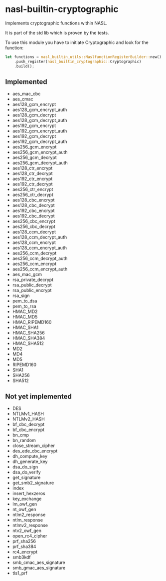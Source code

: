 # nasl-builtin-cryptographic

Implements cryptographic functions within NASL.

It is part of the std lib which is proven by the tests.

To use this module you have to initiate Cryptographic and look for the function:

```rust
let functions = nasl_builtin_utils::NaslfunctionRegisterBuilder::new()
    .push_register(nasl_builtin_cryptographic::Cryptographic)
    .build();
```

## Implemented

- aes_mac_cbc
- aes_cmac
- aes128_gcm_encrypt
- aes128_gcm_encrypt_auth
- aes128_gcm_decrypt
- aes128_gcm_decrypt_auth
- aes192_gcm_encrypt
- aes192_gcm_encrypt_auth
- aes192_gcm_decrypt
- aes192_gcm_decrypt_auth
- aes256_gcm_encrypt
- aes256_gcm_encrypt_auth
- aes256_gcm_decrypt
- aes256_gcm_decrypt_auth
- aes128_ctr_encrypt
- aes128_ctr_decrypt
- aes192_ctr_encrypt
- aes192_ctr_decrypt
- aes256_ctr_encrypt
- aes256_ctr_decrypt
- aes128_cbc_encrypt
- aes128_cbc_decrypt
- aes192_cbc_encrypt
- aes192_cbc_decrypt
- aes256_cbc_encrypt
- aes256_cbc_decrypt
- aes128_ccm_decrypt
- aes128_ccm_decrypt_auth
- aes128_ccm_encrypt
- aes128_ccm_encrypt_auth
- aes256_ccm_decrypt
- aes256_ccm_decrypt_auth
- aes256_ccm_encrypt
- aes256_ccm_encrypt_auth
- aes_mac_gcm
- rsa_private_decrypt
- rsa_public_decrypt
- rsa_public_encrypt
- rsa_sign
- pem_to_dsa
- pem_to_rsa
- HMAC_MD2
- HMAC_MD5
- HMAC_RIPEMD160
- HMAC_SHA1
- HMAC_SHA256
- HMAC_SHA384
- HMAC_SHA512
- MD2
- MD4
- MD5
- RIPEMD160
- SHA1
- SHA256
- SHA512

## Not yet implemented

- DES
- NTLMv1_HASH
- NTLMv2_HASH
- bf_cbc_decrypt
- bf_cbc_encrypt
- bn_cmp
- bn_random
- close_stream_cipher
- des_ede_cbc_encrypt
- dh_compute_key
- dh_generate_key
- dsa_do_sign
- dsa_do_verify
- get_signature
- get_smb2_signature
- index
- insert_hexzeros
- key_exchange
- lm_owf_gen
- nt_owf_gen
- ntlm2_response
- ntlm_response
- ntlmv2_response
- ntv2_owf_gen
- open_rc4_cipher
- prf_sha256
- prf_sha384
- rc4_encrypt
- smb3kdf
- smb_cmac_aes_signature
- smb_gmac_aes_signature
- tls1_prf

